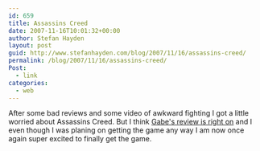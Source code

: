 ```yaml
---
id: 659
title: Assassins Creed
date: 2007-11-16T10:01:32+00:00
author: Stefan Hayden
layout: post
guid: http://www.stefanhayden.com/blog/2007/11/16/assassins-creed/
permalink: /blog/2007/11/16/assassins-creed/
Post:
  - link
categories:
  - web
---
```

After some bad reviews and some video of awkward fighting I got a little worried about Assassins Creed. But I think <a href="http://www.penny-arcade.com/2007/11/14">Gabe's review is right on</a> and I even though I was planing on getting the game any way I am now once again super excited to finally get the game. 